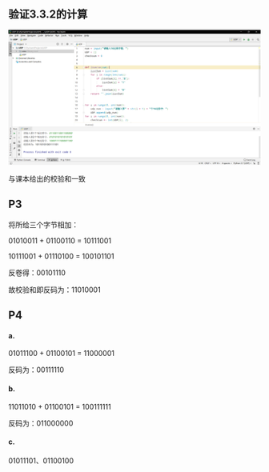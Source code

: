 ## 验证3.3.2的计算

![](udp.png)

与课本给出的校验和一致

## P3

将所给三个字节相加：

01010011 + 01100110 = 10111001

10111001 + 01110100 = 100101101

反卷得：00101110

故校验和即反码为：11010001

## P4

#### a. 

01011100 + 01100101 = 11000001

反码为：00111110

#### b.

11011010 + 01100101 = 100111111

反码为：011000000

#### c.

01011101、01100100

